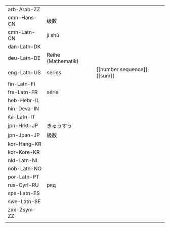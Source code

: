 | | | |
|-|-|-|
| arb-Arab-ZZ |  |  |
| cmn-Hans-CN | 级数 |  |
| cmn-Latn-CN | jí shù |  |
| dan-Latn-DK |  |  |
| deu-Latn-DE | Reihe (Mathematik) |  |
| eng-Latn-US | series | [[number sequence]]; [[sum]] |
| fin-Latn-FI |  |  |
| fra-Latn-FR | série |  |
| heb-Hebr-IL |  |  |
| hin-Deva-IN |  |  |
| ita-Latn-IT |  |  |
| jpn-Hrkt-JP | きゅうすう |  |
| jpn-Jpan-JP | 級数 |  |
| kor-Hang-KR |  |  |
| kor-Kore-KR |  |  |
| nld-Latn-NL |  |  |
| nob-Latn-NO |  |  |
| por-Latn-PT |  |  |
| rus-Cyrl-RU | ряд |  |
| spa-Latn-ES |  |  |
| swe-Latn-SE |  |  |
| zxx-Zsym-ZZ |  |  |
|  |  |  |